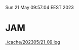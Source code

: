 Sun 21 May 09:57:04 EEST 2023
# JAM
<a href='./cache/202305/21_09.log'>./cache/202305/21_09.log</a>
